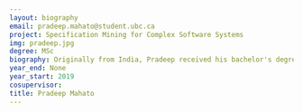 ```yaml
---
layout: biography
email: pradeep.mahato@student.ubc.ca
project: Specification Mining for Complex Software Systems
img: pradeep.jpg
degree: MSc
biography: Originally from India, Pradeep received his bachelor's degree in computer engineering from the National Institute of Technology (NIT), Patna. His current research is in applying data analytics and data mining techniques for mining formal software specifications. 
year_end: None
year_start: 2019
cosupervisor: 
title: Pradeep Mahato
---
```

